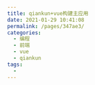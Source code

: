 ```yaml
---
title: qiankun+vue构建主应用
date: 2021-01-29 10:41:08
permalink: /pages/347ae3/
categories:
  - 编程
  - 前端
  - vue
  - qiankun
tags:
  - 
---
```

